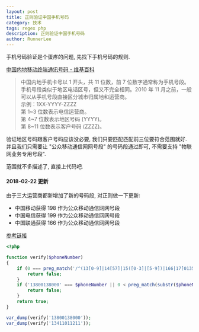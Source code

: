 ```yaml
---
layout: post
title: 正则验证中国手机号码
category: 技术
tags: regex php
description: 正则验证中国手机号码
author: RunnerLee
---
```


手机号码验证是个蛋疼的问题, 先找下手机号码的规则.

[中国内地移动终端通讯号码 - 维基百科](https://zh.wikipedia.org/wiki/%E4%B8%AD%E5%9B%BD%E5%86%85%E5%9C%B0%E7%A7%BB%E5%8A%A8%E7%BB%88%E7%AB%AF%E9%80%9A%E8%AE%AF%E5%8F%B7%E7%A0%81)

> 中国内地手机卡号以 1 开头，共 11 位数，前 7 位数字通常称为手机号段。手机号段类似于地区电话区号，但又不完全相同。2010 年 11 月之前，一般可以从手机号段直接区分城市归属地和运营商。<br> 示例：1XX-YYYY-ZZZZ<br>第 1~3 位数表示电信运营商。<br>第 4~7 位数表示地区号码 (YYYY)。<br>第 8~11 位数表示客户号码 (ZZZZ)。

验证地区号码跟客户号码应该没必要, 我们只要匹配匹配前三位要符合范围就好. 并且我们只需要让 "公众移动通信网网号段" 的号码段通过即可, 不需要支持 "物联网业务专用号段".

范围就不多描述了, 直接上代码吧.

#### 2018-02-22 更新

由于三大运营商都新增加了新的号码段, 对正则做一下更新:
- 中国移动获得 198 作为公众移动通信网网号段
- 中国电信获得 199 作为公众移动通信网网号段
- 中国联通获得 166 作为公众移动通信网网号段

[参考链接](https://www.ithome.com/html/it/319951.htm)

```php
<?php

function verify($phoneNumber)
{
    if (0 === preg_match('/^(13[0-9]|14[57]|15([0-3]|[5-9])|166|17[0135678]|18\d|19[89])\d{8}$/', $phoneNumber)) {
        return false;
    }
    if ('13800138000' === $phoneNumber || 0 < preg_match(substr($phoneNumber, 3), '/^(\d)\g{1}{7}$/')) {
        return false;
    }
    return true;
}

var_dump(verify('13800138000'));
var_dump(verify('13411011211'));
```
